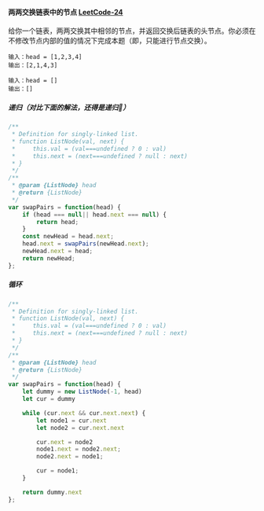 #### 两两交换链表中的节点 [LeetCode-24](https://leetcode.cn/problems/swap-nodes-in-pairs/)


给你一个链表，两两交换其中相邻的节点，并返回交换后链表的头节点。你必须在不修改节点内部的值的情况下完成本题（即，只能进行节点交换）。

```
输入：head = [1,2,3,4]
输出：[2,1,4,3]
```

```
输入：head = []
输出：[]
```

##### 递归（对比下面的解法，还得是递归👻）
```js
/**
 * Definition for singly-linked list.
 * function ListNode(val, next) {
 *     this.val = (val===undefined ? 0 : val)
 *     this.next = (next===undefined ? null : next)
 * }
 */
/**
 * @param {ListNode} head
 * @return {ListNode}
 */
var swapPairs = function(head) {
    if (head === null|| head.next === null) {
        return head;
    }
    const newHead = head.next;
    head.next = swapPairs(newHead.next);
    newHead.next = head;
    return newHead;
};
```

##### 循环
```js 
/**
 * Definition for singly-linked list.
 * function ListNode(val, next) {
 *     this.val = (val===undefined ? 0 : val)
 *     this.next = (next===undefined ? null : next)
 * }
 */
/**
 * @param {ListNode} head
 * @return {ListNode}
 */
var swapPairs = function(head) {
    let dummy = new ListNode(-1, head)
    let cur = dummy

    while (cur.next && cur.next.next) {
        let node1 = cur.next
        let node2 = cur.next.next

        cur.next = node2
        node1.next = node2.next;
        node2.next = node1;

        cur = node1;
    }

    return dummy.next
};
```
